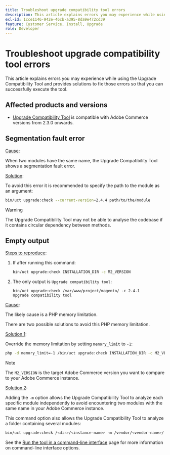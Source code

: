 ```yaml
---
title: Troubleshoot upgrade compatibility tool errors
description: This article explains errors you may experience while using the Upgrade Compatibility Tool and provides solutions to fix those errors so that you can successfully execute the tool.
exl-id: 1cce1146-942e-46cb-a395-8da9e472cd39
feature: Customer Service, Install, Upgrade
role: Developer
---
```

# Troubleshoot upgrade compatibility tool errors

This article explains errors you may experience while using the Upgrade Compatibility Tool and provides solutions to fix those errors so that you can successfully execute the tool.

## Affected products and versions

* [Upgrade Compatibility Tool](https://experienceleague.adobe.com/docs/commerce-operations/upgrade-guide/upgrade-compatibility-tool/overview.html) is compatible with Adobe Commerce versions from 2.3.0 onwards.

## Segmentation fault error

<u>Cause</u>:

When two modules have the same name, the Upgrade Compatibility Tool shows a segmentation fault error.

<u>Solution</u>:

To avoid this error it is recommended to specify the path to the module as an argument:

```bash
bin/uct upgrade:check --current-version=2.4.4 path/to/the/module
```

>[!WARNING]
>
> The Upgrade Compatibility Tool may not be able to analyse the codebase if it contains circular dependency between methods.

## Empty output

<u>Steps to reproduce</u>:

1. If after running this command:

   ```bash
   bin/uct upgrade:check INSTALLATION_DIR -c M2_VERSION
   ```

1. The only output is `Upgrade compatibility tool`:

   ```terminal
   bin/uct upgrade:check /var/www/project/magento/ -c 2.4.1
   Upgrade compatibility tool
   ```

<u>Cause</u>:

The likely cause is a PHP memory limitation.

There are two possible solutions to avoid this PHP memory limitation.

<u>Solution 1</u>:

Override the memory limitation by setting `memory_limit` to `-1`:

```bash
php -d memory_limit=-1 /bin/uct upgrade:check INSTALLATION_DIR -c M2_VERSION
```

>[!NOTE]
>
> The `M2_VERSION` is the target Adobe Commerce version you want to compare to your Adobe Commerce instance.

<u>Solution 2</u>:

Adding the `-m` option allows the Upgrade Compatibility Tool to analyze each specific module independently to avoid encountering two modules with the same name in your Adobe Commerce instance.

This command option also allows the Upgrade Compatibility Tool to analyze a folder containing several modules:

```bash
bin/uct upgrade:check /<dir>/<instance-name> -m /vendor/<vendor-name>/
```

See the [Run the tool in a command-line interface](https://experienceleague.adobe.com/docs/commerce-operations/upgrade-guide/upgrade-compatibility-tool/use-upgrade-compatibility-tool/run.html) page for more information on command-line interface options.
